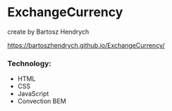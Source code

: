 # ExchangeCurrency
create by Bartosz Hendrych

https://bartoszhendrych.github.io/ExchangeCurrency/

### Technology:
- HTML
- CSS
- JavaScript
- Convection BEM
